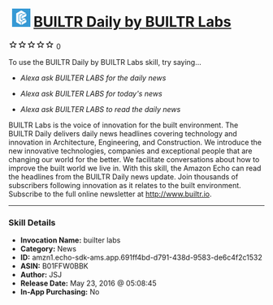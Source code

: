 # &nbsp;<img src="skill_icon" alt="BUILTR Daily by BUILTR Labs icon" width="36"> [BUILTR Daily by BUILTR Labs](http://alexa.amazon.com/#skills/amzn1.echo-sdk-ams.app.691ff4bd-d791-438d-9583-de6c4f2c1532)
![0 stars](../../images/ic_star_border_black_18dp_1x.png)![0 stars](../../images/ic_star_border_black_18dp_1x.png)![0 stars](../../images/ic_star_border_black_18dp_1x.png)![0 stars](../../images/ic_star_border_black_18dp_1x.png)![0 stars](../../images/ic_star_border_black_18dp_1x.png) 0

To use the BUILTR Daily by BUILTR Labs skill, try saying...

* *Alexa ask BUILTER LABS for the daily news*

* *Alexa ask BUILTER LABS for today's news*

* *Alexa ask BUILTER LABS to read the daily news*

BUILTR Labs is the voice of innovation for the built environment. The BUILTR Daily delivers daily news headlines covering technology and innovation in Architecture, Engineering, and Construction. We introduce the new innovative technologies, companies and exceptional people that are changing our world for the better. We facilitate conversations about how to improve the built world we live in. With this skill, the Amazon Echo can read the headlines from the BUILTR Daily news update. Join thousands of subscribers following innovation as it relates to the built environment. Subscribe to the full online newsletter at http://www.builtr.io.

***

### Skill Details

* **Invocation Name:** builter labs
* **Category:** News
* **ID:** amzn1.echo-sdk-ams.app.691ff4bd-d791-438d-9583-de6c4f2c1532
* **ASIN:** B01FFW0BBK
* **Author:** JSJ
* **Release Date:** May 23, 2016 @ 05:08:45
* **In-App Purchasing:** No
